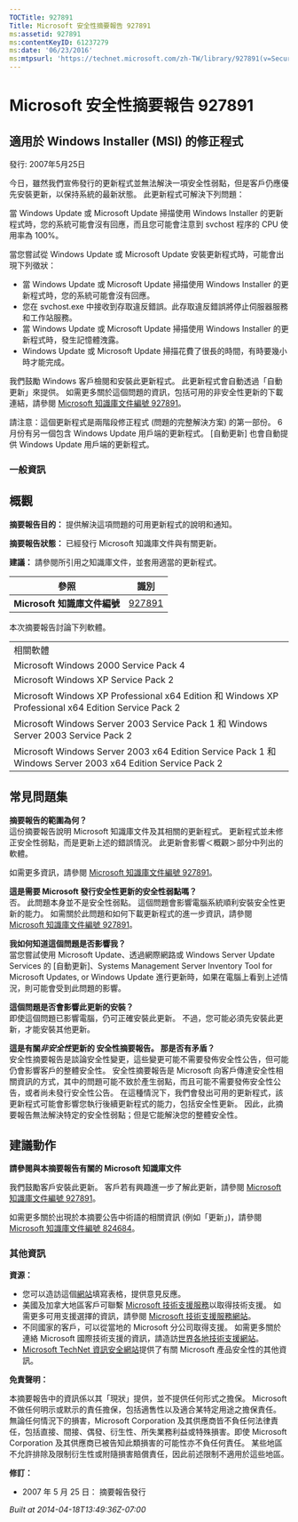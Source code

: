 ```yaml
---
TOCTitle: 927891
Title: Microsoft 安全性摘要報告 927891
ms:assetid: 927891
ms:contentKeyID: 61237279
ms:date: '06/23/2016'
ms:mtpsurl: 'https://technet.microsoft.com/zh-TW/library/927891(v=Security.10)'
---
```



Microsoft 安全性摘要報告 927891
===============================

適用於 Windows Installer (MSI) 的修正程式
-----------------------------------------

發行: 2007年5月25日

今日，雖然我們宣佈發行的更新程式並無法解決一項安全性弱點，但是客戶仍應優先安裝更新，以保持系統的最新狀態。 此更新程式可解決下列問題：

當 Windows Update 或 Microsoft Update 掃描使用 Windows Installer 的更新程式時，您的系統可能會沒有回應，而且您可能會注意到 svchost 程序的 CPU 使用率為 100%。

當您嘗試從 Windows Update 或 Microsoft Update 安裝更新程式時，可能會出現下列徵狀：

-   當 Windows Update 或 Microsoft Update 掃描使用 Windows Installer 的更新程式時，您的系統可能會沒有回應。
-   您在 svchost.exe 中接收到存取違反錯誤。此存取違反錯誤將停止伺服器服務和工作站服務。
-   當 Windows Update 或 Microsoft Update 掃描使用 Windows Installer 的更新程式時，發生記憶體洩露。
-   Windows Update 或 Microsoft Update 掃描花費了很長的時間，有時要幾小時才能完成。

我們鼓勵 Windows 客戶檢閱和安裝此更新程式。 此更新程式會自動透過「自動更新」來提供。 如需更多關於這個問題的資訊，包括可用的非安全性更新的下載連結，請參閱 [Microsoft 知識庫文件編號 927891](https://support.microsoft.com/kb/927891)。

請注意：這個更新程式是兩階段修正程式 (問題的完整解決方案) 的第一部份。 6 月份有另一個包含 Windows Update 用戶端的更新程式。 \[自動更新\] 也會自動提供 Windows Update 用戶端的更新程式。

### 一般資訊

概觀
----


**摘要報告目的：**  提供解決這項問題的可用更新程式的說明和通知。

**摘要報告狀態：**  已經發行 Microsoft 知識庫文件與有關更新。

**建議：**  請參閱所引用之知識庫文件，並套用適當的更新程式。

| 參照                         | 識別                                                   |
|------------------------------|--------------------------------------------------------|
| **Microsoft 知識庫文件編號** | [927891](https://support.microsoft.com/kb/927891/zh-tw) |

本次摘要報告討論下列軟體。

|                                                                                                            |
|------------------------------------------------------------------------------------------------------------|
| 相關軟體                                                                                                   |
| Microsoft Windows 2000 Service Pack 4                                                                      |
| Microsoft Windows XP Service Pack 2                                                                        |
| Microsoft Windows XP Professional x64 Edition 和 Windows XP Professional x64 Edition Service Pack 2        |
| Microsoft Windows Server 2003 Service Pack 1 和 Windows Server 2003 Service Pack 2                         |
| Microsoft Windows Server 2003 x64 Edition Service Pack 1 和 Windows Server 2003 x64 Edition Service Pack 2 |

常見問題集
----------


**摘要報告的範圍為何？**  
這份摘要報告說明 Microsoft 知識庫文件及其相關的更新程式。 更新程式並未修正安全性弱點，而是更新上述的錯誤情況。 此更新會影響＜概觀＞部分中列出的軟體。

如需更多資訊，請參閱 [Microsoft 知識庫文件編號 927891](https://support.microsoft.com/kb/927891/zh-tw)。

**這是需要 Microsoft 發行安全性更新的安全性弱點嗎？**  
否。 此問題本身並不是安全性弱點。 這個問題會影響電腦系統順利安裝安全性更新的能力。 如需關於此問題和如何下載更新程式的進一步資訊，請參閱 [Microsoft 知識庫文件編號 927891](https://support.microsoft.com/kb/927891/zh-tw)。

**我如何知道這個問題是否影響我？**  
當您嘗試使用 Microsoft Update、透過網際網路或 Windows Server Update Services 的 \[自動更新\]、Systems Management Server Inventory Tool for Microsoft Updates, or Windows Update 進行更新時，如果在電腦上看到上述情況，則可能會受到此問題的影響。

**這個問題是否會影響此更新的安裝？**  
即使這個問題已影響電腦，仍可正確安裝此更新。 不過，您可能必須先安裝此更新，才能安裝其他更新。

**這是有關*非安全性*更新的 安全性摘要報告。 那是否有矛盾？**  
安全性摘要報告是談論安全性變更，這些變更可能不需要發佈安全性公告，但可能仍會影響客戶的整體安全性。 安全性摘要報告是 Microsoft 向客戶傳達安全性相關資訊的方式，其中的問題可能不致於產生弱點，而且可能不需要發佈安全性公告，或者尚未發行安全性公告。 在這種情況下，我們會發出可用的更新程式，該更新程式可能會影響您執行後續更新程式的能力，包括安全性更新。 因此，此摘要報告無法解決特定的安全性弱點；但是它能解決您的整體安全性。

建議動作
--------


**請參閱與本摘要報告有關的 Microsoft 知識庫文件**

我們鼓勵客戶安裝此更新。 客戶若有興趣進一步了解此更新，請參閱 [Microsoft 知識庫文件編號 927891](https://support.microsoft.com/kb/927891/zh-tw)。

如需更多關於出現於本摘要公告中術語的相關資訊 (例如「更新」)，請參閱 [Microsoft 知識庫文件編號 824684](https://support.microsoft.com/kb/824684/zh-tw)。

### 其他資訊

**資源：** 

-   您可以造訪這個[網站](https://support.microsoft.com/common/survey.aspx?scid=sw;en;1257&amp;showpage=1&amp;ws=technet&amp;sd=tech)填寫表格，提供意見反應。
-   美國及加拿大地區客戶可聯繫 [Microsoft 技術支援服務](https://go.microsoft.com/fwlink/?linkid=21131)以取得技術支援。 如需更多可用支援選擇的資訊，請參閱 [Microsoft 技術支援服務網站](https://support.microsoft.com/)。
-   不同國家的客戶，可以從當地的 Microsoft 分公司取得支援。 如需更多關於連絡 Microsoft 國際技術支援的資訊，請造訪[世界各地技術支援網站](https://go.microsoft.com/fwlink/?linkid=21155)。
-   [Microsoft TechNet 資訊安全網站](https://www.microsoft.com/taiwan/technet/security/default.mspx)提供了有關 Microsoft 產品安全性的其他資訊。

**免責聲明：** 

本摘要報告中的資訊係以其「現狀」提供，並不提供任何形式之擔保。 Microsoft 不做任何明示或默示的責任擔保，包括適售性以及適合某特定用途之擔保責任。 無論任何情況下的損害，Microsoft Corporation 及其供應商皆不負任何法律責任，包括直接、間接、偶發、衍生性、所失業務利益或特殊損害。即使 Microsoft Corporation 及其供應商已被告知此類損害的可能性亦不負任何責任。 某些地區不允許排除及限制衍生性或附隨損害賠償責任，因此前述限制不適用於這些地區。

**修訂：** 

-   2007 年 5 月 25 日： 摘要報告發行

*Built at 2014-04-18T13:49:36Z-07:00*
